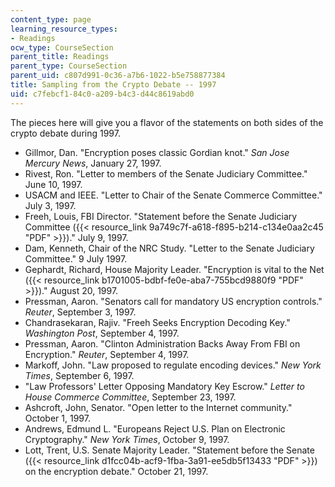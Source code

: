 ```yaml
---
content_type: page
learning_resource_types:
- Readings
ocw_type: CourseSection
parent_title: Readings
parent_type: CourseSection
parent_uid: c807d991-0c36-a7b6-1022-b5e758877384
title: Sampling from the Crypto Debate -- 1997
uid: c7febcf1-84c0-a209-b4c3-d44c8619abd0
---
```


The pieces here will give you a flavor of the statements on both sides of the crypto debate during 1997.

*   Gillmor, Dan. "Encryption poses classic Gordian knot." _San Jose Mercury News_, January 27, 1997.
*   Rivest, Ron. "Letter to members of the Senate Judiciary Committee." June 10, 1997.
*   USACM and IEEE. "Letter to Chair of the Senate Commerce Committee." July 3, 1997.
*   Freeh, Louis, FBI Director. "Statement before the Senate Judiciary Committee ({{< resource_link 9a749c7f-a618-f895-b214-c134e0aa2c45 "PDF" >}})." July 9, 1997.
*   Dam, Kenneth, Chair of the NRC Study. "Letter to the Senate Judiciary Committee." 9 July 1997.
*   Gephardt, Richard, House Majority Leader. "Encryption is vital to the Net ({{< resource_link b1701005-bdbf-fe0e-aba7-755bcd9880f9 "PDF" >}})." August 20, 1997.
*   Pressman, Aaron. "Senators call for mandatory US encryption controls." _Reuter_, September 3, 1997.
*   Chandrasekaran, Rajiv. "Freeh Seeks Encryption Decoding Key." _Washington Post_, September 4, 1997.
*   Pressman, Aaron. "Clinton Administration Backs Away From FBI on Encryption." _Reuter_, September 4, 1997.
*   Markoff, John. "Law proposed to regulate encoding devices." _New York Times_, September 6, 1997.
*   "Law Professors' Letter Opposing Mandatory Key Escrow." _Letter to House Commerce Committee_, September 23, 1997.
*   Ashcroft, John, Senator. "Open letter to the Internet community." October 1, 1997.
*   Andrews, Edmund L. "Europeans Reject U.S. Plan on Electronic Cryptography." _New York Times_, October 9, 1997.
*   Lott, Trent, U.S. Senate Majority Leader. "Statement before the Senate ({{< resource_link d1fcc04b-acf9-1fba-3a91-ee5db5f13433 "PDF" >}}) on the encryption debate." October 21, 1997.